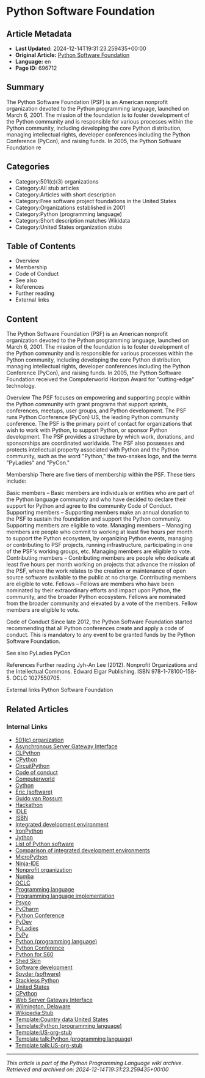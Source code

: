 # Python Software Foundation

## Article Metadata

- **Last Updated:** 2024-12-14T19:31:23.259435+00:00
- **Original Article:** [Python Software Foundation](https://en.wikipedia.org/wiki/Python_Software_Foundation)
- **Language:** en
- **Page ID:** 696712

## Summary

The Python Software Foundation (PSF) is an American nonprofit organization devoted to the Python programming language, launched on March 6, 2001. The mission of the foundation is to foster development of the Python community and is responsible for various processes within the Python community, including developing the core Python distribution, managing intellectual rights, developer conferences including the Python Conference (PyCon), and raising funds.
In 2005, the Python Software Foundation re

## Categories

- Category:501(c)(3) organizations
- Category:All stub articles
- Category:Articles with short description
- Category:Free software project foundations in the United States
- Category:Organizations established in 2001
- Category:Python (programming language)
- Category:Short description matches Wikidata
- Category:United States organization stubs

## Table of Contents

- Overview
- Membership
- Code of Conduct
- See also
- References
- Further reading
- External links

## Content

The Python Software Foundation (PSF) is an American nonprofit organization devoted to the Python programming language, launched on March 6, 2001. The mission of the foundation is to foster development of the Python community and is responsible for various processes within the Python community, including developing the core Python distribution, managing intellectual rights, developer conferences including the Python Conference (PyCon), and raising funds.
In 2005, the Python Software Foundation received the Computerworld Horizon Award for "cutting-edge" technology.

Overview
The PSF focuses on empowering and supporting people within the Python community with grant programs that support sprints, conferences, meetups, user groups, and Python development.  The PSF runs Python Conference (PyCon) US, the leading Python community conference.  The PSF is the primary point of contact for organizations that wish to work with Python, to support Python, or sponsor Python development. The PSF provides a structure by which work, donations, and sponsorships are coordinated worldwide. The PSF also possesses and protects intellectual property associated with Python and the Python community, such as the word "Python," the two-snakes logo, and the terms "PyLadies" and "PyCon."

Membership
There are five tiers of membership within the PSF. These tiers include:

Basic members – Basic members are individuals or entities who are part of the Python language community and who have decided to declare their support for Python and agree to the community Code of Conduct.
Supporting members – Supporting members make an annual donation to the PSF to sustain the foundation and support the Python community. Supporting members are eligible to vote.
Managing members – Managing members are people who commit to working at least five hours per month to support the Python ecosystem, by organizing Python events, managing or contributing to PSF projects, running infrastructure, participating in one of the PSF's working groups, etc. Managing members are eligible to vote.
Contributing members – Contributing members are people who dedicate at least five hours per month working on projects that advance the mission of the PSF, where the work relates to the creation or maintenance of open source software available to the public at no charge. Contributing members are eligible to vote.
 Fellows – Fellows are members who have been nominated by their extraordinary efforts and impact upon Python, the community, and the broader Python ecosystem. Fellows are nominated from the broader community and elevated by a vote of the members. Fellow members are eligible to vote.

Code of Conduct
Since late 2012, the Python Software Foundation started recommending that all Python conferences create and apply a code of conduct. This is mandatory to any event to be granted funds by the Python Software Foundation.

See also
PyLadies
PyCon

References
Further reading
Jyh-An Lee (2012). Nonprofit Organizations and the Intellectual Commons. Edward Elgar Publishing. ISBN 978-1-78100-158-5. OCLC 1027550705.

External links
Python Software Foundation

## Related Articles

### Internal Links

- [501(c) organization](https://en.wikipedia.org/wiki/501(c)_organization)
- [Asynchronous Server Gateway Interface](https://en.wikipedia.org/wiki/Asynchronous_Server_Gateway_Interface)
- [CLPython](https://en.wikipedia.org/wiki/CLPython)
- [CPython](https://en.wikipedia.org/wiki/CPython)
- [CircuitPython](https://en.wikipedia.org/wiki/CircuitPython)
- [Code of conduct](https://en.wikipedia.org/wiki/Code_of_conduct)
- [Computerworld](https://en.wikipedia.org/wiki/Computerworld)
- [Cython](https://en.wikipedia.org/wiki/Cython)
- [Eric (software)](https://en.wikipedia.org/wiki/Eric_(software))
- [Guido van Rossum](https://en.wikipedia.org/wiki/Guido_van_Rossum)
- [Hackathon](https://en.wikipedia.org/wiki/Hackathon)
- [IDLE](https://en.wikipedia.org/wiki/IDLE)
- [ISBN](https://en.wikipedia.org/wiki/ISBN)
- [Integrated development environment](https://en.wikipedia.org/wiki/Integrated_development_environment)
- [IronPython](https://en.wikipedia.org/wiki/IronPython)
- [Jython](https://en.wikipedia.org/wiki/Jython)
- [List of Python software](https://en.wikipedia.org/wiki/List_of_Python_software)
- [Comparison of integrated development environments](https://en.wikipedia.org/wiki/Comparison_of_integrated_development_environments)
- [MicroPython](https://en.wikipedia.org/wiki/MicroPython)
- [Ninja-IDE](https://en.wikipedia.org/wiki/Ninja-IDE)
- [Nonprofit organization](https://en.wikipedia.org/wiki/Nonprofit_organization)
- [Numba](https://en.wikipedia.org/wiki/Numba)
- [OCLC](https://en.wikipedia.org/wiki/OCLC)
- [Programming language](https://en.wikipedia.org/wiki/Programming_language)
- [Programming language implementation](https://en.wikipedia.org/wiki/Programming_language_implementation)
- [Psyco](https://en.wikipedia.org/wiki/Psyco)
- [PyCharm](https://en.wikipedia.org/wiki/PyCharm)
- [Python Conference](https://en.wikipedia.org/wiki/Python_Conference)
- [PyDev](https://en.wikipedia.org/wiki/PyDev)
- [PyLadies](https://en.wikipedia.org/wiki/PyLadies)
- [PyPy](https://en.wikipedia.org/wiki/PyPy)
- [Python (programming language)](https://en.wikipedia.org/wiki/Python_(programming_language))
- [Python Conference](https://en.wikipedia.org/wiki/Python_Conference)
- [Python for S60](https://en.wikipedia.org/wiki/Python_for_S60)
- [Shed Skin](https://en.wikipedia.org/wiki/Shed_Skin)
- [Software development](https://en.wikipedia.org/wiki/Software_development)
- [Spyder (software)](https://en.wikipedia.org/wiki/Spyder_(software))
- [Stackless Python](https://en.wikipedia.org/wiki/Stackless_Python)
- [United States](https://en.wikipedia.org/wiki/United_States)
- [CPython](https://en.wikipedia.org/wiki/CPython)
- [Web Server Gateway Interface](https://en.wikipedia.org/wiki/Web_Server_Gateway_Interface)
- [Wilmington, Delaware](https://en.wikipedia.org/wiki/Wilmington,_Delaware)
- [Wikipedia:Stub](https://en.wikipedia.org/wiki/Wikipedia:Stub)
- [Template:Country data United States](https://en.wikipedia.org/wiki/Template:Country_data_United_States)
- [Template:Python (programming language)](https://en.wikipedia.org/wiki/Template:Python_(programming_language))
- [Template:US-org-stub](https://en.wikipedia.org/wiki/Template:US-org-stub)
- [Template talk:Python (programming language)](https://en.wikipedia.org/wiki/Template_talk:Python_(programming_language))
- [Template talk:US-org-stub](https://en.wikipedia.org/wiki/Template_talk:US-org-stub)

---
_This article is part of the Python Programming Language wiki archive._
_Retrieved and archived on: 2024-12-14T19:31:23.259435+00:00_